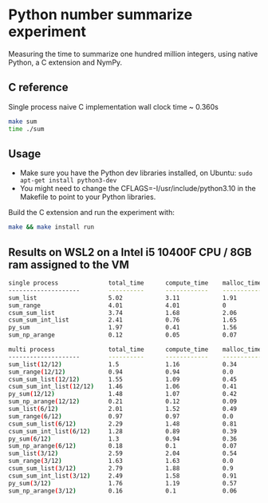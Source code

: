 # Python number summarize experiment

Measuring the time to summarize one hundred million integers, using native Python, a C extension and NymPy.

## C reference

Single process naive C implementation wall clock time ~ 0.360s

```sh
make sum
time ./sum
```

## Usage

- Make sure you have the Python dev libraries installed, on Ubuntu: `sudo apt-get install python3-dev`
- You might need to change the CFLAGS=-I/usr/include/python3.10 in the Makefile to point to your Python libraries.

Build the C extension and run the experiment with:

```sh
make && make install run
```

## Results on WSL2 on a Intel i5 10400F CPU / 8GB ram assigned to the VM

```sh
single process              total_time      compute_time    malloc_time     result
--------------------        ----------      ------------    -----------     -------
sum_list                    5.02            3.11            1.91            5000000050000000
sum_range                   4.01            4.01            0               5000000050000000
csum_sum_list               3.74            1.68            2.06            5000000050000000
csum_sum_int_list           2.41            0.76            1.65            5000000050000000
py_sum                      1.97            0.41            1.56            5000000050000000
sum_np_arange               0.12            0.05            0.07            5000000050000000

multi process               total_time      compute_time    malloc_time     result
--------------------        ----------      ------------    -----------     -------
sum_list(12/12)             1.5             1.16            0.34            5000000050000000
sum_range(12/12)            0.94            0.94            0.0             5000000050000000
csum_sum_list(12/12)        1.55            1.09            0.45            5000000050000000
csum_sum_int_list(12/12)    1.46            1.06            0.41            5000000050000000
py_sum(12/12)               1.48            1.07            0.42            5000000050000000
sum_np_arange(12/12)        0.21            0.12            0.09            5000000050000000
sum_list(6/12)              2.01            1.52            0.49            5000000050000000
sum_range(6/12)             0.97            0.97            0.0             5000000050000000
csum_sum_list(6/12)         2.29            1.48            0.81            5000000050000000
csum_sum_int_list(6/12)     1.28            0.89            0.39            5000000050000000
py_sum(6/12)                1.3             0.94            0.36            5000000050000000
sum_np_arange(6/12)         0.18            0.1             0.07            5000000050000000
sum_list(3/12)              2.59            2.04            0.54            5000000050000000
sum_range(3/12)             1.63            1.63            0.0             5000000050000000
csum_sum_list(3/12)         2.79            1.88            0.9             5000000050000000
csum_sum_int_list(3/12)     2.49            1.58            0.91            5000000050000000
py_sum(3/12)                1.76            1.19            0.57            5000000050000000
sum_np_arange(3/12)         0.16            0.1             0.06            5000000050000000
```
